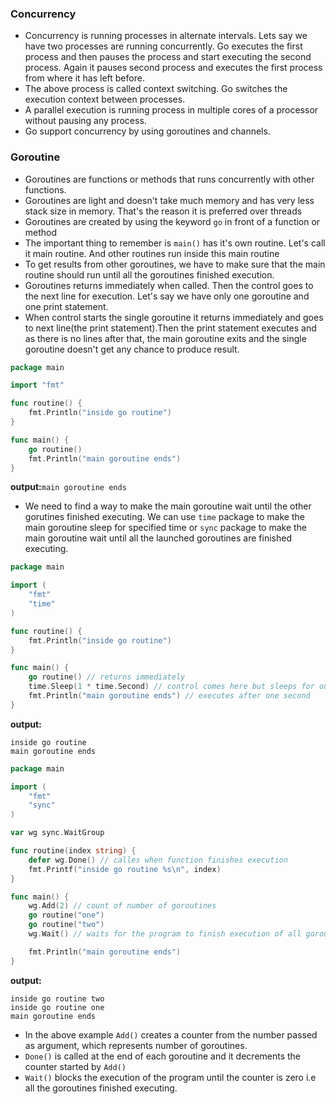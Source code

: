 ### Concurrency
* Concurrency is running processes in alternate intervals. Lets say we have two processes are running concurrently. Go executes the first 
process and then pauses the process and start executing the second process. Again it pauses second process and executes the first process 
from where it has left before.
* The above process is called context switching. Go switches the execution context between processes.
* A parallel execution is running process in multiple cores of a processor without pausing any process.
* Go support concurrency by using goroutines and channels.
### Goroutine
* Goroutines are functions or methods that runs concurrently with other functions.
* Goroutines are light and doesn't take much memory and has very less stack size in memory. That's the reason it is preferred over threads
* Goroutines are created by using the keyword `go` in front of a function or method 
* The important thing to remember is `main()` has it's own routine. Let's call it main routine. And other routines run inside this main routine
* To get results from other goroutines, we have to make sure that the main routine should run until all the goroutines finished execution. 
* Goroutines returns immediately when called. Then the control goes to the next line for execution. Let's say we have only one goroutine and one print statement.
* When control starts the single goroutine it returns immediately and goes to next line(the print statement).Then the print statement executes and as there is no lines after that, the main goroutine exits and the single goroutine doesn't get any chance to produce result.
```go
package main

import "fmt"

func routine() {
	fmt.Println("inside go routine")
}

func main() {
	go routine()
	fmt.Println("main goroutine ends")
}
```
**output:**`main goroutine ends`  
* We need to find a way to make the main goroutine wait until the other gorutines finished executing. We can use `time` package to make the main goroutine sleep for specified time or `sync` package to make the main goroutine wait until all the launched goroutines are finished executing.
```go
package main

import (
	"fmt"
	"time"
)

func routine() {
	fmt.Println("inside go routine")
}

func main() {
	go routine() // returns immediately
	time.Sleep(1 * time.Second) // control comes here but sleeps for one second so routine() gets called
	fmt.Println("main goroutine ends") // executes after one second 
}
```
**output:**
```
inside go routine
main goroutine ends
```
```go
package main

import (
	"fmt"
	"sync"
)

var wg sync.WaitGroup

func routine(index string) {
	defer wg.Done() // calles when function finishes execution
	fmt.Printf("inside go routine %s\n", index)
}

func main() {
	wg.Add(2) // count of number of goroutines
	go routine("one")
	go routine("two")
	wg.Wait() // waits for the program to finish execution of all goroutines

	fmt.Println("main goroutine ends")
}
```
**output:**
```
inside go routine two
inside go routine one
main goroutine ends
```
* In the above example `Add()` creates a counter from the number passed as argument, which represents number of goroutines.
* `Done()` is called at the end of each goroutine and it decrements the counter started by `Add()`
* `Wait()` blocks the execution of the program until the counter is zero i.e all the goroutines finished executing.
